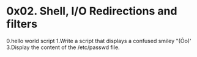 # 0x02. Shell, I/O Redirections and filters
0.hello world script
1.Write a script that displays a confused smiley "(Ôo)'
3.Display the content of the /etc/passwd file.

